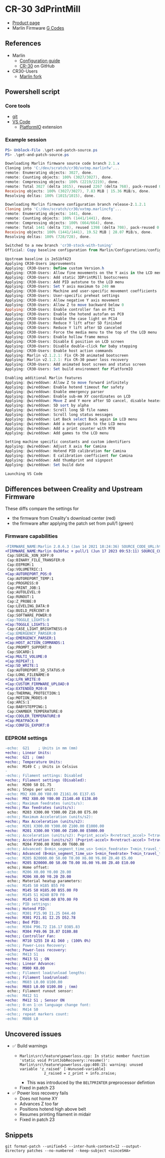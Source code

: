 # CR-30 3dPrintMill

- [Product page](https://www.creality.com/products/creality-cr-30-3d-printer)
- Marlin Firmware [G Codes](https://marlinfw.org/meta/gcode/)

## References

- Marlin
  - [Configuration guide](https://marlinfw.org/docs/configuration/configuration.html)
  - [CR-30](https://github.com/MarlinFirmware/Configurations/tree/bugfix-2.1.x/config/examples/Creality/CR-30%20PrintMill) on GitHub
- CR30-Users
  - [Marlin fork](https://github.com/CR30-Users/Marlin-CR30)

## Powershell script

### Core tools

- [git](https://git-scm.com/downloads)
- [VS Code](https://code.visualstudio.com/Download)
  - [PlatformIO](https://marketplace.visualstudio.com/items?itemName=platformio.platformio-ide) extension

### Example session

```powershell
PS> Unblock-File .\get-and-patch-source.ps
PS> .\get-and-patch-source.ps

Downloading Marlin firmware source code branch 2.1.x
Cloning into 'C:/dev/scratch/cr30/xxtmp.marlinfw'...
remote: Enumerating objects: 3027, done.
remote: Counting objects: 100% (3027/3027), done.
remote: Compressing objects: 100% (2219/2219), done.
remote: Total 3027 (delta 1015), reused 2267 (delta 768), pack-reused 0
Receiving objects: 100% (3027/3027), 7.83 MiB | 15.36 MiB/s, done.
Resolving deltas: 100% (1015/1015), done.

Downloading Marlin firmware configuration branch release-2.1.2.1
Cloning into 'C:/dev/scratch/cr30/xxtmp.marlincfg'...
remote: Enumerating objects: 1441, done.
remote: Counting objects: 100% (1441/1441), done.
remote: Compressing objects: 100% (664/664), done.
remote: Total 1441 (delta 728), reused 1398 (delta 708), pack-reused 0
Receiving objects: 100% (1441/1441), 19.52 MiB | 28.07 MiB/s, done.
Resolving deltas: 100% (728/728), done.

Switched to a new branch 'cr30-stock-with-tuning'
Official: Copy baseline configuration from Marlin/Configurations/config/examples/Creality/CR-30 PrintMill

Upstream baseline is 2e51bf423
Applying CR30-Users improvements
Applying: CR30-Users: Define custom Version.h
Applying: CR30-Users: Allow fine movements on the Y axis in the LCD menu
Applying: CR30-Users: Add static 3DPrintMill bootscreens
Applying: CR30-Users: Add PID autotune to the LCD menu
Applying: CR30-Users: Set Y axis maximum to 240 mm
Applying: CR30-Users: Machine and user-specific movement coefficients
Applying: CR30-Users: User-specific preheat settings
Applying: CR30-Users: Allow negative Y axis movement
Applying: CR30-Users: Allow Z to move backward below 0
Applying: CR30-Users: Enable controller fan on PC1
Applying: CR30-Users: Enable the hotend autofan on PC0
Applying: CR30-Users: Enable the case light on PC14
Applying: CR30-Users: Reduce Y lift after SD finished
Applying: CR30-Users: Reduce Y lift after SD canceled
Applying: CR30-Users: Force the media menu to the top of the LCD menu
Applying: CR30-Users: Enable hollow frame menus
Applying: CR30-Users: Disable E position on LCD screen
Applying: CR30-Users: Disable double-click for baby stepping
Applying: CR30-Users: Enable host action commands
Applying: Marlin v2.1.2.1: Fix CR-30 animated bootscreen
Applying: Marlin v2.1.2.1: Fix CR-30 power loss recovery
Applying: CR30-Users: Add animated boot screen and status screen
Applying: CR30-Users: Set build environment for PlatformIO

Enabling additional Marlin features
Applying: @wireddown: Allow Z to move forward infinitely
Applying: @wireddown: Enable hotend timeout for safety
Applying: @wireddown: Enable emergency parser
Applying: @wireddown: Enable sub-mm XY coordinates on LCD
Applying: @wireddown: Move Z and Y more after SD cancel, disable heaters after SD complete
Applying: @wireddown: SD sort by alpha
Applying: @wireddown: Scroll long SD file names
Applying: @wireddown: Scroll long status messages
Applying: @wireddown: Let Back select Back again in LCD menu
Applying: @wireddown: Add a mute option to the LCD menu
Applying: @wireddown: Add a print counter with M78
Applying: @wireddown: Add games to the LCD menu

Setting machine specific constants and custom identifiers
Applying: @wireddown: Adjust X axis for Camina
Applying: @wireddown: Hotend PID calibration for Camina
Applying: @wireddown: E calibration coefficient for Camina
Applying: @wireddown: Add thumbprint and signpost
Applying: @wireddown: Set build date

Launching VS Code
```

## Differences between Creality and Upstream Firmware

These diffs compare the settings for

- the firmware from Creality's download center (red)
- the firmware after applying the patch set from pull/1 (green)

### Firmware capabilities

```diff
-FIRMWARE_NAME:Marlin 2.0.6.3 (Jan 14 2021 18:24:36) SOURCE_CODE_URL:https://github.com/MarlinFirmware/Marlin PROTOCOL_VERSION:1.0 MACHINE_TYPE:3DPrintMill EXTRUDER_COUNT:1 UUID:cede2a2f-41a2-4748-9b12-c55c62f367ff
+FIRMWARE_NAME:Marlin 0a30fac + pull/1 (Jun 17 2023 09:53:11) SOURCE_CODE_URL:github.com/wireddown/GCode-Machine-Configurations PROTOCOL_VERSION:1.0 MACHINE_TYPE:Camina EXTRUDER_COUNT:1 UUID:CA319A00-0000-0000-0000-00BE174103D4
 Cap:SERIAL_XON_XOFF:0
 Cap:BINARY_FILE_TRANSFER:0
 Cap:EEPROM:1
 Cap:VOLUMETRIC:1
+Cap:AUTOREPORT_POS:0
 Cap:AUTOREPORT_TEMP:1
 Cap:PROGRESS:0
 Cap:PRINT_JOB:1
 Cap:AUTOLEVEL:0
 Cap:RUNOUT:1
 Cap:Z_PROBE:0
 Cap:LEVELING_DATA:0
 Cap:BUILD_PERCENT:0
 Cap:SOFTWARE_POWER:0
-Cap:TOGGLE_LIGHTS:0
+Cap:TOGGLE_LIGHTS:1
 Cap:CASE_LIGHT_BRIGHTNESS:0
-Cap:EMERGENCY_PARSER:0
+Cap:EMERGENCY_PARSER:1
+Cap:HOST_ACTION_COMMANDS:1
 Cap:PROMPT_SUPPORT:0
 Cap:SDCARD:1
+Cap:MULTI_VOLUME:0
+Cap:REPEAT:1
+Cap:SD_WRITE:1
 Cap:AUTOREPORT_SD_STATUS:0
 Cap:LONG_FILENAME:0
+Cap:LFN_WRITE:0
+Cap:CUSTOM_FIRMWARE_UPLOAD:0
+Cap:EXTENDED_M20:0
 Cap:THERMAL_PROTECTION:1
 Cap:MOTION_MODES:0
 Cap:ARCS:1
 Cap:BABYSTEPPING:1
 Cap:CHAMBER_TEMPERATURE:0
+Cap:COOLER_TEMPERATURE:0
+Cap:MEATPACK:0
+Cap:CONFIG_EXPORT:0
```

### EEPROM settings

```diff
-echo:  G21    ; Units in mm (mm)
+echo:; Linear Units:
+echo:  G21 ; (mm)
+echo:; Temperature Units:
 echo:  M149 C ; Units in Celsius
-
-echo:; Filament settings: Disabled
+echo:; Filament settings (Disabled):
 echo:  M200 S0 D1.75
 echo:; Steps per unit:
-echo: M92 X80.00 Y80.00 Z1161.06 E137.65
+echo:  M92 X80.00 Y80.00 Z1148.40 E138.80
-echo:; Maximum feedrates (units/s):
+echo:; Max feedrates (units/s):
 echo:  M203 X300.00 Y300.00 Z10.00 E75.00
-echo:; Maximum Acceleration (units/s2):
+echo:; Max Acceleration (units/s2):
-echo:  M201 X300.00 Y300.00 Z100.00 E1000.00
+echo:  M201 X300.00 Y300.00 Z100.00 E5000.00
-echo:; Acceleration (units/s2): P<print_accel> R<retract_accel> T<travel_accel>
+echo:; Acceleration (units/s2) (P<print-accel> R<retract-accel> T<travel-accel>):
 echo:  M204 P300.00 R300.00 T600.00
-echo:; Advanced: B<min_segment_time_us> S<min_feedrate> T<min_travel_feedrate> X<max_x_jerk> Y<max_y_jerk> Z<max_z_jerk> E<max_e_jerk>
+echo:; Advanced (B<min_segment_time_us> S<min_feedrate> T<min_travel_feedrate> X<max_jerk> Y<max_jerk> Z<max_jerk> E<max_jerk>):
-echo:  M205 B20000.00 S0.00 T0.00 X6.00 Y6.00 Z0.40 E5.00
+echo:  M205 B20000.00 S0.00 T0.00 X6.00 Y6.00 Z0.40 E10.00
 echo:; Home offset:
-echo:  M206 X0.00 Y0.00 Z0.00
+echo:  M206 X0.00 Y0.20 Z0.00
 echo:; Material heatup parameters:
-echo:  M145 S0 H185 B55 F0
+echo:  M145 S0 H185.00 B55.00 F0
-echo:  M145 S1 H240 B70 F0
+echo:  M145 S1 H240.00 B70.00 F0
-echo:; PID settings:
+echo:; Hotend PID:
-echo:  M301 P15.90 I1.25 D44.40
+echo:  M301 P21.81 I2.25 D52.78
+echo:; Bed PID:
-echo:  M304 P96.72 I16.17 D385.83
+echo:  M304 P49.06 I8.87 D180.88
+echo:; Controller Fan:
+echo:  M710 S255 I0 A1 D60 ; (100% 0%)
-echo:; Power-Loss Recovery:
+echo:; Power-loss recovery:
-echo:  M413 S1
+echo:  M413 S1 ; ON
+echo:; Linear Advance:
+echo:  M900 K0.00
-echo:; Filament load/unload lengths:
+echo:; Filament load/unload:
-echo:  M603 L0.00 U100.00
+echo:  M603 L0.00 U100.00 ; (mm)
 echo:; Filament runout sensor:
-echo:  M412 S1
+echo:  M412 S1 ; Sensor ON
-echo:; 0:en 1:cn language change font:
-echo:  M414 S0
-echo:; repeat markers count:
-echo:  M808 L0
```

## Uncovered issues

- ✅ Build warnings
  - ```
    Marlin\src\feature\powerloss.cpp: In static member function 'static void PrintJobRecovery::resume()':
    Marlin\src\feature\powerloss.cpp:408:15: warning: unused variable 'z_raised' [-Wunused-variable]
               z_raised = z_print + info.zraise;
    ```
    - This was introduced by the `BELTPRINTER` preprocessor defintion
  - Fixed in patch 23
- ✅ Power loss recovery fails
  - Does not home XY
  - Advances Z too far
  - Positions hotend high above belt
  - Resumes printing filament in midair
  - Fixed in patch 23

## Snippets

`git format-patch --unified=5 --inter-hunk-context=12 --output-directory patches --no-numbered --keep-subject <sinceSHA>`

